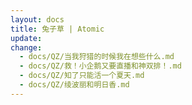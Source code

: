 ```yaml
---
layout: docs
title: 兔子草 | Atomic
update: 
change:
  - docs/QZ/当我狩猎的时候我在想些什么.md
  - docs/QZ/救！小企鹅又要直播和神双排！.md
  - docs/QZ/知了只能活一个夏天.md
  - docs/QZ/绫波丽和明日香.md
---
```


